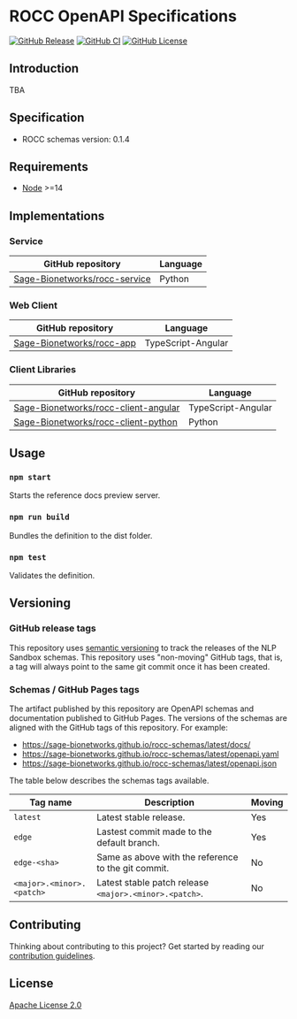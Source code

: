 # ROCC OpenAPI Specifications

[![GitHub Release](https://img.shields.io/github/release/Sage-Bionetworks/rocc-schemas.svg?include_prereleases&color=94398d&labelColor=555555&logoColor=ffffff&style=for-the-badge&logo=github)](https://github.com/Sage-Bionetworks/rocc-schemas)
[![GitHub CI](https://img.shields.io/github/workflow/status/sage-bionetworks/rocc-schemas/ci.svg?color=94398d&labelColor=555555&logoColor=ffffff&style=for-the-badge&logo=github)](https://github.com/sage-bionetworks/rocc-schemas)
[![GitHub License](https://img.shields.io/github/license/sage-bionetworks/rocc-schemas.svg?color=94398d&labelColor=555555&logoColor=ffffff&style=for-the-badge&logo=github)](https://github.com/sage-bionetworks/rocc-schemas)

## Introduction

TBA


## Specification

- ROCC schemas version: 0.1.4


## Requirements

- [Node] >=14


## Implementations

### Service

GitHub repository                               | Language
------------------------------------------------|---------
[Sage-Bionetworks/rocc-service]                 | Python

### Web Client

GitHub repository                               | Language
------------------------------------------------|---------
[Sage-Bionetworks/rocc-app]                     | TypeScript-Angular

### Client Libraries

GitHub repository                               | Language
------------------------------------------------|---------
[Sage-Bionetworks/rocc-client-angular]          | TypeScript-Angular
[Sage-Bionetworks/rocc-client-python]           | Python


## Usage

### `npm start`

Starts the reference docs preview server.

### `npm run build`

Bundles the definition to the dist folder.

### `npm test`

Validates the definition.


## Versioning

### GitHub release tags

This repository uses [semantic versioning] to track the releases of the NLP
Sandbox schemas. This repository uses "non-moving" GitHub tags, that is, a tag
will always point to the same git commit once it has been created.

### Schemas / GitHub Pages tags

The artifact published by this repository are OpenAPI schemas and documentation
published to GitHub Pages. The versions of the schemas are aligned with the
GitHub tags of this repository. For example:

- https://sage-bionetworks.github.io/rocc-schemas/latest/docs/
- https://sage-bionetworks.github.io/rocc-schemas/latest/openapi.yaml
- https://sage-bionetworks.github.io/rocc-schemas/latest/openapi.json

The table below describes the schemas tags available.

| Tag name                        | Description                                            | Moving
|---------------------------------|--------------------------------------------------------|-------
| `latest`                        | Latest stable release.                                 | Yes
| `edge`                          | Lastest commit made to the default branch.             | Yes
| `edge-<sha>`                    | Same as above with the reference to the git commit.    | No
| `<major>.<minor>.<patch>`       | Latest stable patch release `<major>.<minor>.<patch>`. | No


## Contributing

Thinking about contributing to this project? Get started by reading our
[contribution guidelines].


## License

[Apache License 2.0]

<!-- Links -->

[Node]: https://nodejs.org/en/
[Sage-Bionetworks/rocc-service]: https://github.com/Sage-Bionetworks/rocc-service
[Sage-Bionetworks/rocc-app]: https://github.com/Sage-Bionetworks/rocc-app
[Sage-Bionetworks/rocc-client-angular]: https://github.com/Sage-Bionetworks/rocc-client-angular
[Sage-Bionetworks/rocc-client-python]: https://github.com/Sage-Bionetworks/rocc-client-python
[semantic versioning]: https://semver.org/
[contribution guidelines]: .github/CONTRIBUTING.md
[Apache License 2.0]: https://github.com/Sage-Bionetworks/rocc-schemas/blob/main/LICENSE

